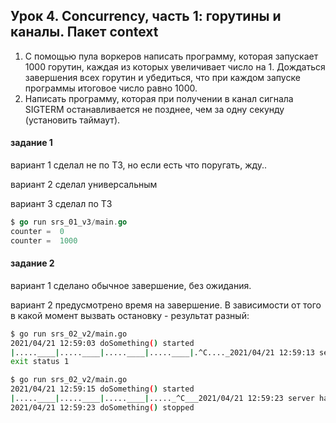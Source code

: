 ## Урок 4. Concurrency, часть 1: горутины и каналы. Пакет context

1. С помощью пула воркеров написать программу, которая запускает 1000 горутин, каждая из которых увеличивает число на 1. Дождаться завершения всех горутин и убедиться, что при каждом запуске программы итоговое число равно 1000. 
2. Написать программу, которая при получении в канал сигнала SIGTERM останавливается не позднее, чем за одну секунду (установить таймаут).

#### задание 1 
вариант 1 сделал не по ТЗ, но если есть что поругать, жду..

вариант 2 сделал универсальным

вариант 3 сделал по ТЗ
```go
$ go run srs_01_v3/main.go 
counter =  0
counter =  1000
```

#### задание 2
вариант 1 сделано обычное завершение, без ожидания.


вариант 2 предусмотрено время на завершение. 
В зависимости от того в какой момент вызвать остановку - результат разный:
```bash
$ go run srs_02_v2/main.go 
2021/04/21 12:59:03 doSomething() started
|.....____|.....____|.....____|.....____|.^C...._2021/04/21 12:59:13 server finished unexpectedly
exit status 1

$ go run srs_02_v2/main.go 
2021/04/21 12:59:15 doSomething() started
|.....____|.....____|.....____|....._^C___2021/04/21 12:59:23 server has gracefully finished, context canceled
2021/04/21 12:59:23 doSomething() stopped
```